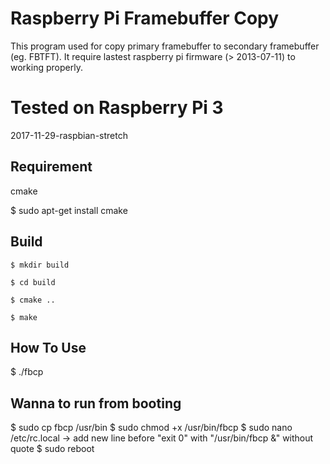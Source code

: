 Raspberry Pi Framebuffer Copy
=============================
This program used for copy primary framebuffer to secondary framebuffer (eg. FBTFT). It require lastest raspberry pi firmware (> 2013-07-11) to working properly.

Tested on Raspberry Pi 3
========================
2017-11-29-raspbian-stretch


Requirement
-----------
cmake

$ sudo apt-get install cmake

Build
-----

    $ mkdir build
    
    $ cd build
    
    $ cmake ..
    
    $ make 


How To Use
----------
$ ./fbcp

Wanna to run from booting
-------------------------
$ sudo cp fbcp /usr/bin
$ sudo chmod +x /usr/bin/fbcp
$ sudo nano /etc/rc.local -> add new line before "exit 0" with "/usr/bin/fbcp &" without quote
$ sudo reboot

